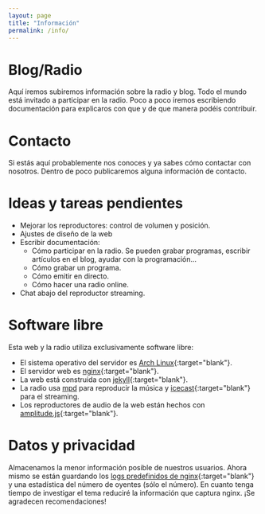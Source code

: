 ```yaml
---
layout: page
title: "Información"
permalink: /info/
---
```


# Blog/Radio

Aquí iremos subiremos información sobre la radio y blog. Todo el mundo está invitado a participar en la radio. Poco a poco iremos escribiendo documentación para explicaros con que y de que manera podéis contribuir.

# Contacto
Si estás aquí probablemente nos conoces y ya sabes cómo contactar con nosotros. Dentro de poco publicaremos alguna información de contacto.

# Ideas y tareas pendientes

- Mejorar los reproductores: control de volumen y posición.
- Ajustes de diseño de la web
- Escribir documentación:
    - Cómo participar en la radio. Se pueden grabar programas, escribir artículos en el blog, ayudar con la programación...
    - Cómo grabar un programa.
    - Cómo emitir en directo.
    - Cómo hacer una radio online.
- Chat abajo del reproductor streaming.

# Software libre

Esta web y la radio utiliza exclusivamente software libre:
- El sistema operativo del servidor es [Arch Linux](https://www.archlinux.org/){:target="blank"}.
- El servidor web es [nginx](https://www.nginx.com/){:target="blank"}.
- La web está construida con [jekyll](https://jekyllrb.com/){:target="blank"}.
- La radio usa [mpd](https://www.musicpd.org/) para reproducir la música y [icecast](https://www.icecast.org/){:target="blank"} para el streaming.
- Los reproductores de audio de la web están hechos con [amplitude.js](https://521dimensions.com/open-source/amplitudejs){:target="blank"}.

# Datos y privacidad

Almacenamos la menor información posible de nuestros usuarios. Ahora mismo se están guardando los [logs predefinidos de nginx](http://nginx.org/en/docs/http/ngx_http_log_module.html){:target="blank"} y una estadística del número de oyentes (sólo el número). En cuanto tenga tiempo de investigar el tema reduciré la información que captura nginx. ¡Se agradecen recomendaciones!
